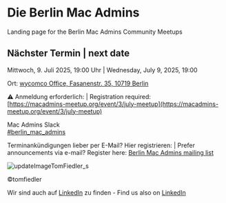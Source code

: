 # Die Berlin Mac Admins

Landing page for the Berlin Mac Admins Community Meetups

## Nächster Termin | next date

Mittwoch, 9. Juli 2025, 19:00 Uhr | Wednesday, July 9, 2025, 19:00

Ort: [wycomco Office, Fasanenstr. 35, 10719 Berlin](https://maps.apple.com/place?address=Fasanenstra%C3%9Fe%2035,%20Wilmersdorf,%2010719%20Berlin,%20Germany&coordinate=52.499439,13.326717&name=wycomco&place-id=I70C0C29803ACB3D4&map=explore)

⚠️ Anmeldung erforderlich: | Registration required:   
[https://macadmins-meetup.org/event/3/july-meetup](https://macadmins-meetup.org/event/3/july-meetup)

Mac Admins Slack   
[#berlin_mac_admins](https://macadmins.slack.com/archives/CFEUHA7D0)

Terminankündigungen lieber per E-Mail? Hier registrieren: | Prefer announcements via e-mail? Register here:
[Berlin Mac Admins mailing list](https://lists.fu-berlin.de/listinfo/BerlinMacAdmins/)

![updateImageTomFiedler_s](https://user-images.githubusercontent.com/60174138/163335465-111477cf-f8fe-4213-9f29-0cbc170fdc68.jpg)

©tomfiedler


Wir sind auch auf [LinkedIn](https://www.linkedin.com/groups/8971462/) zu finden - 
Find us also on [LinkedIn](https://www.linkedin.com/groups/8971462/)

